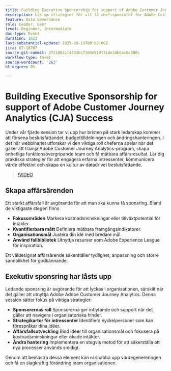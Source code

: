 ```yaml
---
title: Building Executive Sponsorship for support of Adobe Customer Journey Analytics Success
description: Läs om strategier för att få chefssponsorer för Adobe Customer Journey Analytics framgång. Öka anpassningen, säkra budgetar och främja datadrivet beslutsfattande.
feature: Data Governance
role: Leader, User
level: Beginner, Intermediate
doc-type: Event
duration: 1623
last-substantial-update: 2025-08-19T00:00:00Z
jira: KT-18767
source-git-commit: 2f118841f4332bcf105e519f31de34b6ac6c58dc
workflow-type: tm+mt
source-wordcount: '263'
ht-degree: 0%

---
```



# Building Executive Sponsorship for support of Adobe Customer Journey Analytics (CJA) Success

Under vår fjärde session tar vi upp hur bristen på stark ledarskap kommer att försena beslutsfattandet, budgettilldelningen och ändringshanteringen. I det här webbinariet utforskar vi den viktiga roll cheferna spelar när det gäller att främja Adobe Customer Journey Analytics-program, skapa enhetliga funktionsövergripande team och få mätbara affärsresultat. Lär dig praktiska strategier för att engagera erfarna intressenter, kommunicera värde effektivt och skapa en kultur av datadrivet beslutsfattande.

>[!VIDEO](https://video.tv.adobe.com/v/3470858/?learn=on&enablevpops&captions=swe)

## Skapa affärsärenden

Ett starkt affärsfall är avgörande för att man ska kunna få sponsring. Bland de viktigaste stegen finns

* **Fokusområden** Markera kostnadsminskningar eller tillväxtpotential för intäkter.
* **Kvantifierbara mått** Definiera mätbara framgångsindikatorer.
* **Organisationsmål** Justera din idé med bredare mål.
* **Använd fallbibliotek** Utnyttja resurser som Adobe Experience League för inspiration.

Ett väldesignat affärsärende säkerställer tydlighet, anpassning och större sannolikhet för godkännande.

## Exekutiv sponsring har låsts upp

Ledande sponsring är avgörande för att lyckas i organisationen, särskilt när det gäller att utnyttja Adobe Adobe Customer Journey Analytics. Denna session sätter fokus på viktiga strategier:

* **Sponsorernas roll** Sponsorerna ger inflytande och support när det gäller att navigera i organisatoriska hinder.
* **Strategikartor för intressenter** Identifiera nyckelpersoner som kan förespråkar dina idéer.
* **Affärsfallsutveckling** Bind idéer till organisationsmål och fokusera på kostnadsminskningar eller ökade intäkter.
* **Ändra hantering** Implementera en stegvis metod för att säkerställa att nya processer används smidigt.

Genom att bemästra dessa element kan ni snabba upp värdegenereringen och få en slagkraftig förändring inom organisationen.
